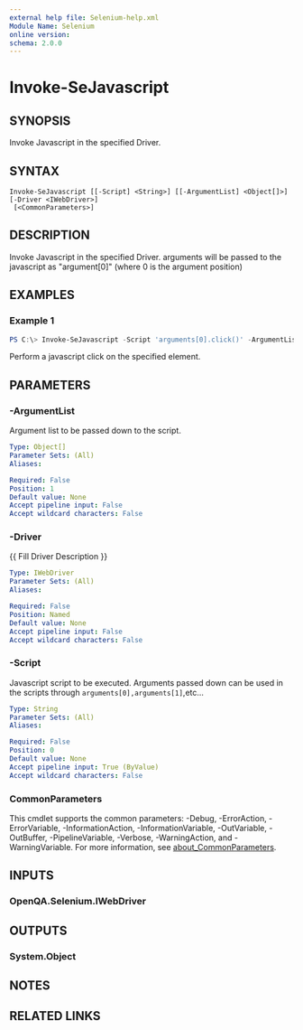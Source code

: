 ```yaml
---
external help file: Selenium-help.xml
Module Name: Selenium
online version:
schema: 2.0.0
---
```


# Invoke-SeJavascript

## SYNOPSIS
Invoke Javascript in the specified Driver.

## SYNTAX

```
Invoke-SeJavascript [[-Script] <String>] [[-ArgumentList] <Object[]>] [-Driver <IWebDriver>]
 [<CommonParameters>]
```

## DESCRIPTION
Invoke Javascript in the specified Driver. arguments will be passed to the javascript as "argument[0]" (where 0 is the argument position)

## EXAMPLES

### Example 1
```powershell
PS C:\> Invoke-SeJavascript -Script 'arguments[0].click()' -ArgumentList $Element
```

Perform a javascript click on the specified element.

## PARAMETERS

### -ArgumentList
Argument list to be passed down to the script. 

```yaml
Type: Object[]
Parameter Sets: (All)
Aliases:

Required: False
Position: 1
Default value: None
Accept pipeline input: False
Accept wildcard characters: False
```

### -Driver
{{ Fill Driver Description }}

```yaml
Type: IWebDriver
Parameter Sets: (All)
Aliases:

Required: False
Position: Named
Default value: None
Accept pipeline input: False
Accept wildcard characters: False
```

### -Script
Javascript script to be executed. Arguments passed down can be used in the scripts through `arguments[0],arguments[1]`,etc...  

```yaml
Type: String
Parameter Sets: (All)
Aliases:

Required: False
Position: 0
Default value: None
Accept pipeline input: True (ByValue)
Accept wildcard characters: False
```

### CommonParameters
This cmdlet supports the common parameters: -Debug, -ErrorAction, -ErrorVariable, -InformationAction, -InformationVariable, -OutVariable, -OutBuffer, -PipelineVariable, -Verbose, -WarningAction, and -WarningVariable. For more information, see [about_CommonParameters](http://go.microsoft.com/fwlink/?LinkID=113216).

## INPUTS

### OpenQA.Selenium.IWebDriver

## OUTPUTS

### System.Object
## NOTES

## RELATED LINKS

